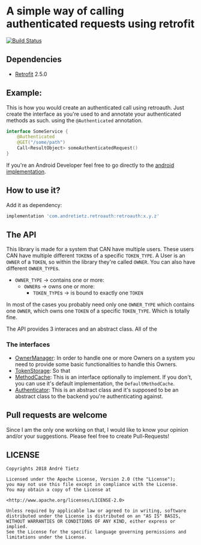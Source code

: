 # A simple way of calling authenticated requests using retrofit
[![Build Status](https://app.bitrise.io/app/333d6e2bdd7d7306/status.svg?token=XiPwuCStRxgZFLtYToFKTg&branch=master)](https://app.bitrise.io/app/333d6e2bdd7d7306)
## Dependencies
* [Retrofit](https://github.com/square/retrofit) 2.5.0

## Example:
This is how you would create an authenticated call using retroauth. Just create
the interface as you're used to and annotate your authenticated methods as such.
using the ```@Authenticated``` annotation.
``` kotlin
interface SomeService {
    @Authenticated
    @GET("/some/path")
    Call<ResultObject> someAuthenticatedRequest()
}

```

If you're an Android Developer feel free to go directly to the [android implementation](android-accountmanager/).
## How to use it?

Add it as dependency:
```groovy
implementation 'com.andretietz.retroauth:retroauth:x.y.z'
```

## The API

This library is made for a system that CAN have multiple users.
These users CAN have multiple different ```TOKEN```s of a specific ```TOKEN_TYPE```.
A User is an ```OWNER``` of a ```TOKEN```, so within the library they're called ```OWNER```.
You can also have different ```OWNER_TYPE```s.

 * ```OWNER_TYPE``` -> contains one or more:
   * ```OWNER```s -> owns one or more:
     * ```TOKEN_TYPE```s -> is bound to exactly one ```TOKEN```

In most of the cases you probably need only one ```OWNER_TYPE``` which contains one ```OWNER```, which owns one ```TOKEN``` of a specific ```TOKEN_TYPE```.
Which is totally fine.


The API provides 3 interaces and an abstract class. All of the
### The interfaces
  * [OwnerManager](src/main/java/com/andretietz/retroauth/OwnerManager.kt): In order to handle one or more Owners on a system you need to provide some basic functionalities to handle this Owners.
  * [TokenStorage](src/main/java/com/andretietz/retroauth/TokenStorage.kt): So that
  * [MethodCache](src/main/java/com/andretietz/retroauth/MethodCache.kt):
  This is an interface optionally to implement. If you don't, you can use it's default implementation, the ```DefaultMethodCache```.
  * [Authenticator](src/main/java/com/andretietz/retroauth/Authenticator.kt): This is an abstract class and it's supposed to be an abstract class to the backend you're authenticating against.

## Pull requests are welcome
Since I am the only one working on that, I would like to know your opinion and/or your suggestions.
Please feel free to create Pull-Requests!

## LICENSE
```
Copyrights 2018 André Tietz

Licensed under the Apache License, Version 2.0 (the "License");
you may not use this file except in compliance with the License.
You may obtain a copy of the License at

<http://www.apache.org/licenses/LICENSE-2.0>

Unless required by applicable law or agreed to in writing, software
distributed under the License is distributed on an "AS IS" BASIS,
WITHOUT WARRANTIES OR CONDITIONS OF ANY KIND, either express or implied.
See the License for the specific language governing permissions and
limitations under the License.
```
